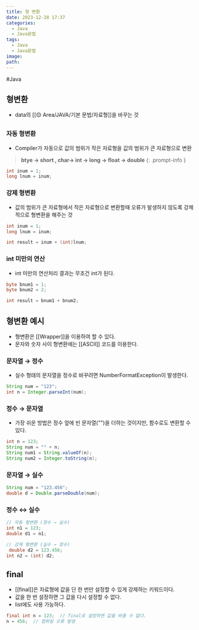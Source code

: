 ```yaml
---
title: 형 변환
date: 2023-12-28 17:37
categories:
  - Java
  - Java문법
tags:
  - Java
  - Java문법
image: 
path:
---
```

#Java 

## 형변환
- data의 [[🟡 Area/JAVA/기본 문법/자료형]]을 바꾸는 것

### 자동 형변환
- Compiler가 자동으로 값의 범위가 작은 자료형을 값의 범위가 큰 자료형으로 변환

> **btye → short , char→ int → long → float → double**
{: .prompt-info }

```java
int inum = 1;
long lnum = inum;
```    

### 강제 형변환
- 값의 범위가 큰 자료형에서 작은 자료형으로 변환할때 오류가 발생하지 않도록 강제적으로 형변환을 해주는 것
```java
int inum = 1;
long lnum = inum;

int result = inum + (int)lnum;
```
    

### int 미만의 연산
- int 미만의 연산처리 결과는 무조건 int가 된다.
```java
byte bnum1 = 1;
byte bnum2 = 2;

int result = bnum1 + bnum2;
```


## 형변환 예시
+ 형변환은 [[Wrapper]]을 이용하여 할 수 있다.
+ 문자와 숫자 사이 형변환에는 [[ASCII]] 코드를 이용한다.

### 문자열 → 정수
+ 실수 형태의 문자열을 정수로 바꾸려면 NumberFormatException이 발생한다.
```java
String num = "123";
int n = Integer.parseInt(num);
```
 
### 정수 → 문자열
+ 가장 쉬운 방법은 정수 앞에 빈 문자열("")을 더하는 것이지만, 함수로도 변환할 수 있다.
```java
int n = 123;
String num = "" + n;
String num1 = String.valueOf(n);
String num2 = Integer.toString(n);
```
### 문자열 → 실수
```java
String num = "123.456";
double d = Double.parseDouble(num);
```

### 정수 ↔ 실수
```java
// 자동 형변환 (정수 → 실수)
int n1 = 123;
double d1 = n1;

// 강제 형변환 (실수 → 정수)
 double d2 = 123.456;
int n2 = (int) d2;
```

## final
+ [[final]]은 자료형에 값을 단 한 번만 설정할 수 있게 강제하는 키워드이다.
+ 값을 한 번 설정하면 그 값을 다시 설정할 수 없다.
+ list에도 사용 가능하다.
```java
final int n = 123;  // final로 설정하면 값을 바꿀 수 없다.
n = 456;  // 컴파일 오류 발생
```